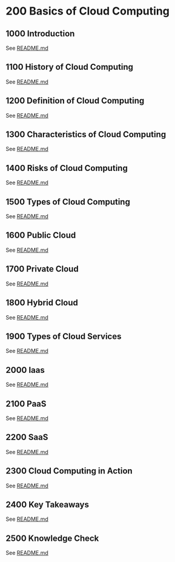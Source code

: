# 200 Basics of Cloud Computing

## 1000 Introduction

See [README.md](./1000/README.md)

## 1100 History of Cloud Computing

See [README.md](./1100/README.md)

## 1200 Definition of Cloud Computing

See [README.md](./1200/README.md)

## 1300 Characteristics of Cloud Computing

See [README.md](./1300/README.md)

## 1400 Risks of Cloud Computing

See [README.md](./1400/README.md)

## 1500 Types of Cloud Computing

See [README.md](./1500/README.md)

## 1600 Public Cloud

See [README.md](./1600/README.md)

## 1700 Private Cloud

See [README.md](./1700/README.md)

## 1800 Hybrid Cloud

See [README.md](./1800/README.md)

## 1900 Types of Cloud Services

See [README.md](./1900/README.md)

## 2000 Iaas

See [README.md](./2000/README.md)

## 2100 PaaS

See [README.md](./2100/README.md)

## 2200 SaaS

See [README.md](./2200/README.md)

## 2300 Cloud Computing in Action

See [README.md](./2300/README.md)

## 2400 Key Takeaways

See [README.md](./2400/README.md)

## 2500 Knowledge Check

See [README.md](./2500/README.md)
